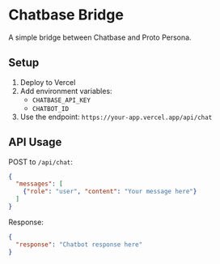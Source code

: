 # Chatbase Bridge

A simple bridge between Chatbase and Proto Persona.

## Setup

1. Deploy to Vercel
2. Add environment variables:
   - `CHATBASE_API_KEY`
   - `CHATBOT_ID`
3. Use the endpoint: `https://your-app.vercel.app/api/chat`

## API Usage

POST to `/api/chat`:
```json
{
  "messages": [
    {"role": "user", "content": "Your message here"}
  ]
}
```

Response:
```json
{
  "response": "Chatbot response here"
}
```
